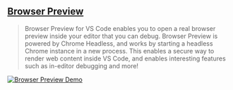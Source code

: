 ## [Browser Preview](https://marketplace.visualstudio.com/items?itemName=auchenberg.vscode-browser-preview)

> Browser Preview for VS Code enables you to open a real browser preview inside your editor that you can debug. Browser Preview is powered by Chrome Headless, and works by starting a headless Chrome instance in a new process. This enables a secure way to render web content inside VS Code, and enables interesting features such as in-editor debugging and more!

[![Browser Preview Demo](https://raw.githubusercontent.com/auchenberg/vscode-browser-preview/master/resources/demo.gif)](https://raw.githubusercontent.com/auchenberg/vscode-browser-preview/master/resources/demo.gif)